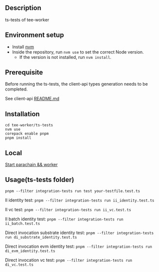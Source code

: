 ## Description

ts-tests of tee-worker

## Environment setup

-   Install [nvm](https://github.com/nvm-sh/nvm)
-   Inside the repository, run `nvm use` to set the correct Node version.
    -   If the version is not installed, run `nvm install`.

## Prerequisite

Before running the ts-tests, the client-api types generation needs to be completed.

See client-api [README.md](https://github.com/litentry/litentry-parachain/blob/dev/tee-worker/client-api/README.md)

## Installation

```
cd tee-worker/ts-tests
nvm use
corepack enable pnpm
pnpm install
```

## Local

[Start parachain && worker](https://github.com/litentry/litentry-parachain/blob/dev/README.md)

## Usage(ts-tests folder)

```
pnpm --filter integration-tests run test your-testfile.test.ts
```

II identity test: `pnpm --filter integration-tests run ii_identity.test.ts`

II vc test: `pnpm --filter integration-tests run ii_vc.test.ts`

II batch identity test: `pnpm --filter integration-tests run ii_batch.test.ts`

Direct invocation substrate identity test: `pnpm --filter integration-tests run di_substrate_identity.test.ts`

Direct invocation evm identity test: `pnpm --filter integration-tests run di_evm_identity.test.ts`

Direct invocation vc test: `pnpm --filter integration-tests run di_vc.test.ts`
